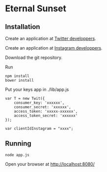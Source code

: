 # Eternal Sunset

## Installation

Create an application at [Twitter developpers](https://dev.twitter.com/ "Twitter developpers").

Create an application at [Instagram developpers](http://instagram.com/developer/ "Instagram developpers").

Download the git repository.

Run
```
npm install
bower install
```

Put your keys app in ./lib/app.js
```
var T = new Twit({
    consumer_key: 'xxxxxx',
    consumer_secret: 'xxxxxx',
    access_token: 'xxxxx-xxxxxx',
    access_token_secret: 'xxxxxx'
});

var clientIdInstagram = "xxxx";
```

## Running
```
node app.js
```

Open your browser at [http://localhost:8080/](http://localhost:8080/ "http://localhost:8080/")
